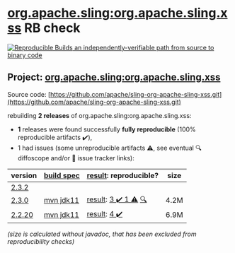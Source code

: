 [org.apache.sling:org.apache.sling.xss](https://search.maven.org/artifact/org.apache.sling/org.apache.sling.xss/) RB check
=======

[![Reproducible Builds](https://reproducible-builds.org/images/logos/rb.svg) an independently-verifiable path from source to binary code](https://reproducible-builds.org/)

## Project: [org.apache.sling:org.apache.sling.xss](https://search.maven.org/artifact/org.apache.sling/org.apache.sling.xss/)

Source code: [https://github.com/apache/sling-org-apache-sling-xss.git](https://github.com/apache/sling-org-apache-sling-xss.git)

rebuilding **2 releases** of org.apache.sling:org.apache.sling.xss:
- **1** releases were found successfully **fully reproducible** (100% reproducible artifacts :heavy_check_mark:),
- 1 had issues (some unreproducible artifacts :warning:, see eventual :mag: diffoscope and/or :memo: issue tracker links):

| version | [build spec](/BUILDSPEC.md) | [result](https://reproducible-builds.org/docs/jvm/): reproducible? | size |
| -- | --------- | ------ | -- |
| [2.3.2](https://search.maven.org/artifact/org.apache.sling/org.apache.sling.xss/2.3.2/pom) | | | |
| [2.3.0](https://search.maven.org/artifact/org.apache.sling/org.apache.sling.xss/2.3.0/pom) | [mvn jdk11](org.apache.sling.xss-2.3.0.buildspec) | [result](org.apache.sling.xss-2.3.0.buildinfo): [3 :heavy_check_mark:  1 :warning:](org.apache.sling.xss-2.3.0.buildcompare) [:mag:](org.apache.sling.xss-2.3.0.diffoscope) | 4.2M |
| [2.2.20](https://search.maven.org/artifact/org.apache.sling/org.apache.sling.xss/2.2.20/pom) | [mvn jdk11](org.apache.sling.xss-2.2.20.buildspec) | [result](org.apache.sling.xss-2.2.20.buildinfo): [4 :heavy_check_mark: ](org.apache.sling.xss-2.2.20.buildcompare) | 6.9M |

<i>(size is calculated without javadoc, that has been excluded from reproducibility checks)</i>
